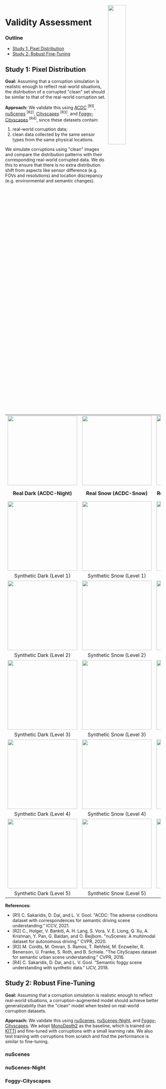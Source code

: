 <img src="https://github.com/ldkong1205/RoboDepth/blob/main/docs/figs/logo2.png" align="right" width="34%">

# Validity Assessment
### Outline
- [Study 1: Pixel Distribution](#study-1-pixel-distribution)
- [Study 2: Robust Fine-Tuning](#study-2-robust-fine-tuning)


## Study 1: Pixel Distribution
**Goal:** Assuming that a corruption simulation is realistic enough to reflect real-world situations, the distribution of a corrupted "clean" set should be similar to that of the real-world corruption set.

**Approach:** We validate this using [ACDC](https://acdc.vision.ee.ethz.ch/news) <sup>\[R1\]</sup>, [nuScenes](https://www.nuscenes.org/nuscenes) <sup>\[R2\]</sup>, [Cityscapes](https://www.cityscapes-dataset.com/) <sup>\[R3\]</sup>, and [Foggy-Cityscapes](https://people.ee.ethz.ch/~csakarid/SFSU_synthetic/) <sup>\[R4\]</sup>, since these datasets contain:
1. real-world corruption data;
2. clean data collected by the same sensor types from the same physical locations.

We simulate corruptions using "clean" images and compare the distribution patterns with their corresponding real-world corrupted data. We do this to ensure that there is no extra distribution shift from aspects like sensor difference (e.g. FOVs and resolutions) and location discrepancy (e.g. environmental and semantic changes).

| | | | |
| :-: | :-: | :-: | :-: | 
| <img src="https://github.com/ldkong1205/RoboDepth/blob/main/docs/figs/validity/acdc_real_night.png" width="225"> | <img src="https://github.com/ldkong1205/RoboDepth/blob/main/docs/figs/validity/acdc_real_snow.png" width="225"> | <img src="https://github.com/ldkong1205/RoboDepth/blob/main/docs/figs/validity/nusc_real_night.png" width="225"> | <img src="https://github.com/ldkong1205/RoboDepth/blob/main/docs/figs/validity/cityscapes_real_fog.png" width="225"> | 
| **Real Dark (ACDC-Night)** | **Real Snow (ACDC-Snow)** | **Real Dark (nuScenes-Night)** | **Real Fog (Foggy-Cityscapes)** |
| <img src="https://github.com/ldkong1205/RoboDepth/blob/main/docs/figs/validity/acdc_syn-dark_1.png" width="225"> | <img src="https://github.com/ldkong1205/RoboDepth/blob/main/docs/figs/validity/acdc_syn-snow_1.png" width="225"> | <img src="https://github.com/ldkong1205/RoboDepth/blob/main/docs/figs/validity/nusc_syn-dark_1.png" width="225"> | <img src="https://github.com/ldkong1205/RoboDepth/blob/main/docs/figs/validity/cityscapes_fog_1.png" width="225"> |
| Synthetic Dark (Level 1) | Synthetic Snow (Level 1) | Synthetic Dark (Level 1) | Synthetic Fog (Level 1) |
| <img src="https://github.com/ldkong1205/RoboDepth/blob/main/docs/figs/validity/acdc_syn-dark_2.png" width="225"> | <img src="https://github.com/ldkong1205/RoboDepth/blob/main/docs/figs/validity/acdc_syn-snow_2.png" width="225"> | <img src="https://github.com/ldkong1205/RoboDepth/blob/main/docs/figs/validity/nusc_syn-dark_2.png" width="225"> | <img src="https://github.com/ldkong1205/RoboDepth/blob/main/docs/figs/validity/cityscapes_fog_2.png" width="225"> |
| Synthetic Dark (Level 2) | Synthetic Snow (Level 2) | Synthetic Dark (Level 2) | Synthetic Fog (Level 2) |
| <img src="https://github.com/ldkong1205/RoboDepth/blob/main/docs/figs/validity/acdc_syn-dark_3.png" width="225"> | <img src="https://github.com/ldkong1205/RoboDepth/blob/main/docs/figs/validity/acdc_syn-snow_3.png" width="225"> | <img src="https://github.com/ldkong1205/RoboDepth/blob/main/docs/figs/validity/nusc_syn-dark_3.png" width="225"> | <img src="https://github.com/ldkong1205/RoboDepth/blob/main/docs/figs/validity/cityscapes_fog_3.png" width="225"> |
| Synthetic Dark (Level 3) | Synthetic Snow (Level 3) | Synthetic Dark (Level 3) | Synthetic Fog (Level 3) |
| <img src="https://github.com/ldkong1205/RoboDepth/blob/main/docs/figs/validity/acdc_syn-dark_4.png" width="225"> | <img src="https://github.com/ldkong1205/RoboDepth/blob/main/docs/figs/validity/acdc_syn-snow_4.png" width="225"> | <img src="https://github.com/ldkong1205/RoboDepth/blob/main/docs/figs/validity/nusc_syn-dark_4.png" width="225"> | <img src="https://github.com/ldkong1205/RoboDepth/blob/main/docs/figs/validity/cityscapes_fog_4.png" width="225"> |
| Synthetic Dark (Level 4) | Synthetic Snow (Level 4) | Synthetic Dark (Level 4) | Synthetic Fog (Level 4) |
| <img src="https://github.com/ldkong1205/RoboDepth/blob/main/docs/figs/validity/acdc_syn-dark_5.png" width="225"> | <img src="https://github.com/ldkong1205/RoboDepth/blob/main/docs/figs/validity/acdc_syn-snow_5.png" width="225"> | <img src="https://github.com/ldkong1205/RoboDepth/blob/main/docs/figs/validity/nusc_syn-dark_5.png" width="225"> | <img src="https://github.com/ldkong1205/RoboDepth/blob/main/docs/figs/validity/cityscapes_fog_5.png" width="225"> |
| Synthetic Dark (Level 5) | Synthetic Snow (Level 5) | Synthetic Dark (Level 5) | Synthetic Fog (Level 5) |

**References:**
- \[R1\] C. Sakaridis, D. Dai, and L. V. Gool. "ACDC: The adverse conditions dataset with correspondences for semantic driving scene understanding." ICCV, 2021.
- \[R2\] C., Holger, V. Bankiti, A. H. Lang, S. Vora, V. E. Liong, Q. Xu, A. Krishnan, Y. Pan, G. Baldan, and O. Beijbom. "nuScenes: A multimodal dataset for autonomous driving." CVPR, 2020.
- \[R3\] M. Cordts, M. Omran, S. Ramos, T. Rehfeld, M. Enzweiler, R. Benenson, U. Franke, S. Roth, and B. Schiele. "The CityScapes dataset for semantic urban scene understanding." CVPR, 2016.
- \[R4\] C. Sakaridis, D. Dai, and L. V. Gool. “Semantic foggy scene understanding with synthetic data.” IJCV, 2018.


## Study 2: Robust Fine-Tuning

**Goal:** Assuming that a corruption simulation is realistic enough to reflect real-world situations, a corruption-augmented model should achieve better generalizability than the "clean" model when tested on real-world corruption datasets.

**Approach:** We validate this using [nuScenes](https://www.nuscenes.org/nuscenes), [nuScenes-Night](https://www.nuscenes.org/nuscenes), and [Foggy-Cityscapes](https://people.ee.ethz.ch/~csakarid/SFSU_synthetic/). We adopt [MonoDepth2](https://github.com/nianticlabs/monodepth2) as the baseline, which is trained on [KITTI](https://www.cvlibs.net/datasets/kitti/raw_data.php) and fine-tuned with corruptions with a small learning rate. We also test training with corruptions from scratch and find the performance is similar to fine-tuning.

### nuScenes


### nuScenes-Night


### Foggy-Cityscapes





